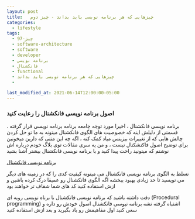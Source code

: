 ```yaml
---
layout: post
title:   چیزهایی که هر برنامه نویسی باید بداند - چیز دوم
categories:
  - lifestyle
tags:
  - 97-چیز
  - software-architecture
  - software
  - developer
  - برنامه نویسی
  - فانکشنال
  - functional
  - چیزهایی که هر برنامه نویسی باید بداند
  -

last_modified_at: 2021-06-14T12:00:00-05:00
---
```

### اصول برنامه نویسی فانکشنال را رعایت کنید


برنامه نویسی فانکشنال ، اخیرا مورد توجه جامعه برنامه برنامه نویسی قرار گرفته . قسمتی از   دلیلش اینه که خصوصیت های الگوی فانکشنال  میتونه به ما تو حل کردن چالش هایی که از تغییرات بیزینس میاد کمک کنه ، اگه چه این متنی که دارین میخونین برای توضیح اصول فاکنشکتال نیست ، و من یه سری مقالات توی بلاگ خودم درباره اش نوشتم که میتونید راحت پیدا کنید و با برنامه نویسی فانکشنال بیشتر آشنا بشید

[برنامه نویسی فانکشنال](http://1saeedsalehi.ir/tags.html#functional-programming)

تسلط به الگوی برنامه نویسی فانکشنال می میتونه کیفیت کدی را که در زمینه های دیگر می نویسید تا حد زیادی بهبود ببخشه
اگه الگوی فانکشنال رو عمیقا درک کرده باشین و ازش استفاده کنید کد های شما شفاف تر خواهند بود

دقت داشته باشید که برنامه نویسی فانکشنال با برناه نویسی رویه ای (Procedural programming) اشتباه گرفته نشه
برنامه نیوسی فانکشنال اصول خودش رو داره 
و سعی کنید اول مفاهیمش رو یاد بگیرید و بعد ازش استفاده کنید
